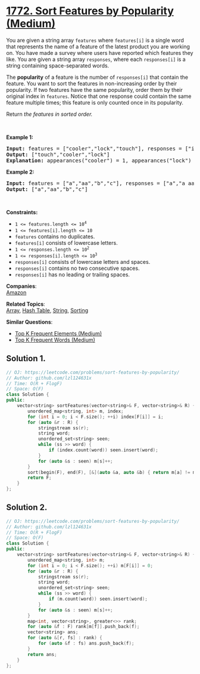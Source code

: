 # [1772. Sort Features by Popularity (Medium)](https://leetcode.com/problems/sort-features-by-popularity/)

<p>You are given a string array <code>features</code> where <code>features[i]</code> is a single word that represents the name of a feature of the latest product you are working on. You have made a survey where users have reported which features they like. You are given a string array <code>responses</code>, where each <code>responses[i]</code> is a string containing space-separated words.</p>

<p>The <strong>popularity</strong> of a feature is the number of <code>responses[i]</code> that contain the feature. You want to sort the features in non-increasing order by their popularity. If two features have the same popularity, order them by their original index in <code>features</code>. Notice that one response could contain the same feature multiple times; this feature is only counted once in its popularity.</p>

<p>Return <em>the features in sorted order.</em></p>

<p>&nbsp;</p>
<p><strong>Example 1:</strong></p>

<pre><strong>Input:</strong> features = ["cooler","lock","touch"], responses = ["i like cooler cooler","lock touch cool","locker like touch"]
<strong>Output:</strong> ["touch","cooler","lock"]
<strong>Explanation:</strong> appearances("cooler") = 1, appearances("lock") = 1, appearances("touch") = 2. Since "cooler" and "lock" both had 1 appearance, "cooler" comes first because "cooler" came first in the features array.
</pre>

<p><strong>Example 2:</strong></p>

<pre><strong>Input:</strong> features = ["a","aa","b","c"], responses = ["a","a aa","a a a a a","b a"]
<strong>Output:</strong> ["a","aa","b","c"]
</pre>

<p>&nbsp;</p>
<p><strong>Constraints:</strong></p>

<ul>
	<li><code>1 &lt;= features.length &lt;= 10<sup>4</sup></code></li>
	<li><code>1 &lt;= features[i].length &lt;= 10</code></li>
	<li><code>features</code> contains no duplicates.</li>
	<li><code>features[i]</code> consists of lowercase letters.</li>
	<li><code>1 &lt;= responses.length &lt;= 10<sup>2</sup></code></li>
	<li><code>1 &lt;= responses[i].length &lt;= 10<sup>3</sup></code></li>
	<li><code>responses[i]</code> consists of lowercase letters and spaces.</li>
	<li><code>responses[i]</code> contains no two consecutive spaces.</li>
	<li><code>responses[i]</code> has no leading or trailing spaces.</li>
</ul>


**Companies**:  
[Amazon](https://leetcode.com/company/amazon)

**Related Topics**:  
[Array](https://leetcode.com/tag/array/), [Hash Table](https://leetcode.com/tag/hash-table/), [String](https://leetcode.com/tag/string/), [Sorting](https://leetcode.com/tag/sorting/)

**Similar Questions**:
* [Top K Frequent Elements (Medium)](https://leetcode.com/problems/top-k-frequent-elements/)
* [Top K Frequent Words (Medium)](https://leetcode.com/problems/top-k-frequent-words/)

## Solution 1.

```cpp
// OJ: https://leetcode.com/problems/sort-features-by-popularity/
// Author: github.com/lzl124631x
// Time: O(R + FlogF)
// Space: O(F)
class Solution {
public:
    vector<string> sortFeatures(vector<string>& F, vector<string>& R) {
        unordered_map<string, int> m, index;
        for (int i = 0; i < F.size(); ++i) index[F[i]] = i;
        for (auto &r : R) {
            stringstream ss(r);
            string word;
            unordered_set<string> seen;
            while (ss >> word) {
                if (index.count(word)) seen.insert(word);
            }
            for (auto &s : seen) m[s]++;
        }
        sort(begin(F), end(F), [&](auto &a, auto &b) { return m[a] != m[b] ? m[a] > m[b] : index[a] < index[b]; });
        return F;
    }
};
```

## Solution 2.

```cpp
// OJ: https://leetcode.com/problems/sort-features-by-popularity/
// Author: github.com/lzl124631x
// Time: O(R + FlogF)
// Space: O(F)
class Solution {
public:
    vector<string> sortFeatures(vector<string>& F, vector<string>& R) {
        unordered_map<string, int> m;
        for (int i = 0; i < F.size(); ++i) m[F[i]] = 0;
        for (auto &r : R) {
            stringstream ss(r);
            string word;
            unordered_set<string> seen;
            while (ss >> word) {
                if (m.count(word)) seen.insert(word);
            }
            for (auto &s : seen) m[s]++;
        }
        map<int, vector<string>, greater<>> rank;
        for (auto &f : F) rank[m[f]].push_back(f);
        vector<string> ans;
        for (auto &[r, fs] : rank) {
            for (auto &f : fs) ans.push_back(f);
        }
        return ans;
    }
};
```
